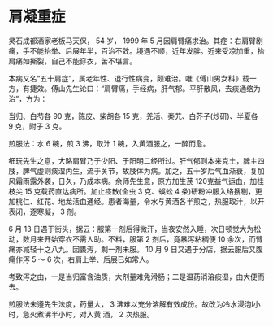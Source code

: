 # 肩凝重症


灵石成都酒家老板马天保， 54 岁， 1999 年 5 月因肩臂痛求治。其症：右肩臂剧痛，手不能抬举、后展年半，百治不效。境遇不顺，近年发胖。近来受凉加重，抬肩痛如撕裂，自己不能穿衣，苦不堪言。

本病又名“五十肩症”，属老年性、退行性病变，颇难治。唯《傅山男女科》载一方，有捷效。傅山先生论曰：“肩臂痛，手经病，肝气郁。平肝散风，去痰通络为治”，方为：

当归、白芍各 90 克，陈皮、柴胡各 15 克，羌活、秦艽、白芥子(炒研)、半夏各 9 克，附子 3 克。

煎服法：水 6 碗，煎 3 沸，取汁 1 碗，入黄酒服之，一醉而愈。

细玩先生之意，大略肩臂乃于少阳、于阳明二经所过。肝气郁则本来克土，脾主四肢，脾气虚则痰湿内生，流于关节，故肢体为病。加之，五十岁后气血渐衰，复加风霜雨露外袭，日久，乃成本病。余师先生意，原方加生芪 120克益气运血，加桂枝尖 15 克载药直达病所。加止痉散(全虫 3 克、蜈蚣 4 条)研粉冲服入络搜剔，更加桃仁、红花、地龙活血通经。患者海量，令水与黄酒各半煎之，热服取汁，以开表闭，逐寒凝， 3 剂。

6 月 13 日遇于街头，据云：服第一剂后得微汗，当夜安然入睡，次日顿觉大为松动，数月来开始穿衣不需人助。不料，服第 2 剂后，竟暴泻粘稠便 10 余次，而臂痛亦减轻十之八九。因畏泻，剩一剂未服。 10 月 9 日又遇于分店，据云服后又腹痛作泻 5 ～ 6 次，右肩上举、后展已如常人。

考致泻之由，一是当归富含油质，大剂量难免滑肠；二是温药消溶痰湿，由大便而去。

煎服法未遵先生法度，药量大， 3 沸难以充分溶解有效成份。故改为冷水浸泡l小时，急火煮沸半小时，对入黄
酒， 2 次热服。